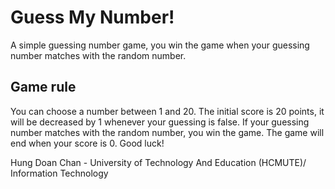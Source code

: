 # Guess My Number!

A simple guessing number game, you win the game when your guessing number matches with the random number.
## Game rule 

You can choose a number between 1 and 20.
The initial score is 20 points, it will be decreased by 1 whenever your guessing is false.
If your guessing number matches with the random number, you win the game.
The game will end when your score is 0.
Good luck!

Hung Doan Chan - University of Technology And Education (HCMUTE)/ Information Technology
